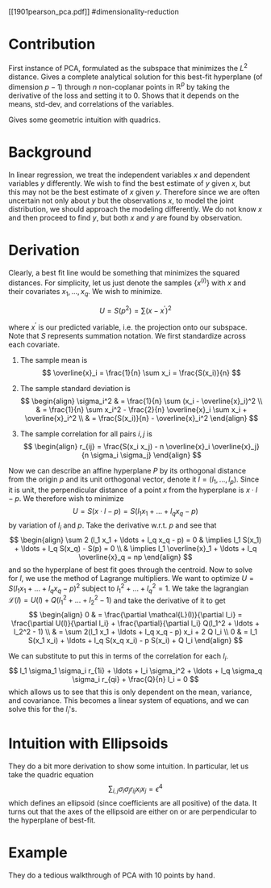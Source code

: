 [[1901pearson_pca.pdf]]
#dimensionality-reduction

# Contribution
   
   First instance of PCA, formulated as the subspace that minimizes the $L^2$ distance. Gives a complete analytical solution for this best-fit hyperplane (of dimension $p-1$) through $n$ non-coplanar points in $\mathbb{R}^p$ by taking the derivative of the loss and setting it to $0$. Shows that it depends on the means, std-dev, and correlations of the variables. 

   Gives some geometric intuition with quadrics. 

# Background 

   In linear regression, we treat the independent variables $x$ and dependent variables $y$ differently. We wish to find the best estimate of $y$ given $x$, but this may not be the best estimate of $x$ given $y$. Therefore since we are often uncertain not only about $y$ but the observations $x$, to model the joint distribution, we should approach the modeling differently. We do not know $x$ and then proceed to find $y$, but both $x$ and $y$ are found by observation. 

# Derivation

   Clearly, a best fit line would be something that minimizes the squared distances. For simplicity, let us just denote the samples $\{x^{(i)}\}$ with $x$ and their covariates $x_1, \ldots, x_q$. We wish to minimize. 

   $$
      U = S(p^2) = \sum (x - x^\prime)^2
   $$

   where $x^\prime$ is our predicted variable, i.e. the projection onto our subspace. Note that $S$ represents summation notation. We first standardize across each covariate. 

   1. The sample mean is 
   $$
      \overline{x}_i = \frac{1}{n} \sum x_i = \frac{S(x_i)}{n}
   $$

   2. The sample standard deviation is 
   $$ 
   \begin{align} 
      \sigma_i^2 & = \frac{1}{n} \sum (x_i - \overline{x}_i)^2  \\ 
      & = \frac{1}{n} \sum x_i^2 - \frac{2}{n} \overline{x}_i \sum x_i + \overline{x}_i^2 \\ 
      & = \frac{S(x_i)}{n} - \overline{x}_i^2
   \end{align}
   $$
   
   3. The sample correlation for all pairs $i, j$ is 
   $$
   \begin{align} 
      r_{ij} = \frac{S(x_i x_j) - n \overline{x}_i \overline{x}_j}{n \sigma_i \sigma_j}
   \end{align}
   $$

   Now we can describe an affine hyperplane $P$ by its orthogonal distance from the origin $p$ and its unit orthogonal vector, denote it $l = (l_1, \ldots, l_p)$. Since it is unit, the perpendicular distance of a point $x$ from the hyperplane is $x \cdot l - p$. We therefore wish to minimize 
   $$
      U = S(x \cdot l - p) = S(l_1 x_1 + \ldots + l_q x_q - p)
   $$ 
   by variation of $l_i$ and $p$. Take the derivative w.r.t. $p$ and see that 
   $$ 
   \begin{align}
      \sum 2 (l_1 x_1 + \ldots + l_q x_q - p) = 0 & \implies l_1 S(x_1) + \ldots + l_q S(x_q) - S(p) = 0 \\ 
      & \implies l_1 \overline{x}_1 + \ldots + l_q \overline{x}_q = np
   \end{align}
   $$
   and so the hyperplane of best fit goes through the centroid. Now to solve for $l$, we use the method of Lagrange multipliers. We want to optimize $U = S(l_1 x_1 + \ldots + l_q x_q - p)^2$ subject to $l_1^2 + \ldots + l_q^2 = 1$. We take the lagrangian $\mathcal{L}(l) = U(l) + Q(l_1^2 + \ldots + l_2^2 - 1)$ and take the derivative of it to get 
   $$ 
   \begin{align}
      0 & = \frac{\partial \mathcal{L}(l)}{\partial l_i} = \frac{\partial U(l)}{\partial l_i} + \frac{\partial}{\partial l_i} Q(l_1^2 + \ldots + l_2^2 - 1) \\ 
      & = \sum 2(l_1 x_1 + \ldots + l_q x_q - p) x_i + 2 Q l_i \\
      0 & = l_1 S(x_1 x_i) + \ldots + l_q S(x_q x_i) - p S(x_i) + Q l_i
   \end{align}
   $$ 

   We can substitute to put this in terms of the correlation for each $l_i$. 
   $$
      l_1 \sigma_1 \sigma_i r_{1i} + \ldots + l_i \sigma_i^2 + \ldots + l_q \sigma_q \sigma_i r_{qi} + \frac{Q}{n} l_i = 0 
   $$ 
   which allows us to see that this is only dependent on the mean, variance, and covariance. This becomes a linear system of equations, and we can solve this for the $l_i$'s. 

# Intuition with Ellipsoids 

   They do a bit more derivation to show some intuition. In particular, let us take the quadric equation 
   $$
      \sum_{i, j} \sigma_i \sigma_j r_{ij} x_i x_j = \epsilon^4
   $$
   which defines an ellipsoid (since coefficients are all positive) of the data. It turns out that the axes of the ellipsoid are either on or are perpendicular to the hyperplane of best-fit.  

# Example 

   They do a tedious walkthrough of PCA with 10 points by hand. 
